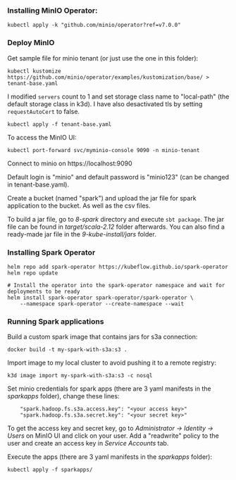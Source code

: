 ### Installing MinIO Operator:

```
kubectl apply -k "github.com/minio/operator?ref=v7.0.0"
```

### Deploy MinIO

Get sample file for minio tenant (or just use the one in this folder):
```
kubectl kustomize https://github.com/minio/operator/examples/kustomization/base/ > tenant-base.yaml
```

I modified `servers` count to 1 and set storage class name to "local-path" (the default storage class in k3d). I have also desactivated tls by setting `requestAutoCert` to false.

```
kubectl apply -f tenant-base.yaml
```

To access the MinIO UI:
```
kubectl port-forward svc/myminio-console 9090 -n minio-tenant
```

Connect to minio on https://localhost:9090

Default login is "minio" and default password is "minio123" (can be changed in tenant-base.yaml).

Create a bucket (named "spark") and upload the jar file for spark application to the bucket. As well as the csv files.

To build a jar file, go to *8-spark* directory and execute `sbt package`. The jar file can be found in *target/scala-2.12* folder afterwards. You can also find a ready-made jar file in the *9-kube-install/jars* folder.

### Installing Spark Operator

```
helm repo add spark-operator https://kubeflow.github.io/spark-operator
helm repo update

# Install the operator into the spark-operator namespace and wait for deployments to be ready
helm install spark-operator spark-operator/spark-operator \
    --namespace spark-operator --create-namespace --wait
```

### Running Spark applications

Build a custom spark image that contains jars for s3a connection:

```
docker build -t my-spark-with-s3a:s3 .
```

Import image to my local cluster to avoid pushing it to a remote registry:

```
k3d image import my-spark-with-s3a:s3 -c nosql
```

Set minio credentials for spark apps (there are 3 yaml manifests in the *sparkapps* folder), change these lines:

```
    "spark.hadoop.fs.s3a.access.key": "<your access key>"
    "spark.hadoop.fs.s3a.secret.key": "<your secret key>"
```

To get the access key and secret key, go to *Administrator -> Identity -> Users* on MinIO UI and click on your user. Add a "readwrite" policy to the user and create an access key in *Service Accounts* tab.

Execute the apps (there are 3 yaml manifests in the *sparkapps* folder):

```
kubectl apply -f sparkapps/
```